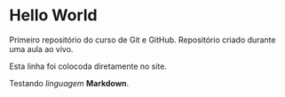 # Hello World
 Primeiro repositório do curso de Git e GitHub.
 Repositório criado durante uma aula ao vivo.
 
Esta linha foi colocoda diretamente no site.

Testando *linguagem* **Markdown**.
